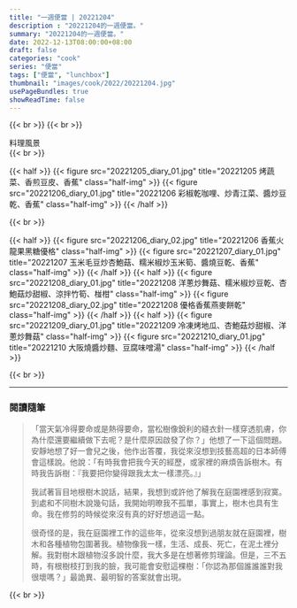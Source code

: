 ```yaml
---
title: "一週便當 | 20221204"
description : "20221204的一週便當。"
summary: "20221204的一週便當。"
date: 2022-12-13T08:00:00+08:00
draft: false
categories: "cook"
series: "便當"
tags: ["便當", "lunchbox"]
thumbnail: "images/cook/2022/20221204.jpg"
usePageBundles: true
showReadTime: false
---
```


{{< br >}}
{{< br >}}
<div class="border-item"><span>料理風景</span></div>
{{< br >}}

{{< half >}}
{{< figure src="20221205_diary_01.jpg" title="20221205 烤蔬菜、香煎豆皮、香蕉" class="half-img" >}}
{{< figure src="20221206_diary_01.jpg" title="20221206 彩椒乾咖哩、炒青江菜、醬炒豆乾、香蕉" class="half-img" >}}
{{< /half >}}

{{< br >}}

{{< half >}}
{{< figure src="20221206_diary_02.jpg" title="20221206 香蕉火龍果黑糖優格" class="half-img" >}}
{{< figure src="20221207_diary_01.jpg" title="20221207 玉米毛豆炒杏鮑菇、糯米椒炒玉米筍、醬燒豆乾、香蕉" class="half-img" >}}
{{< /half >}}
{{< half >}}
{{< figure src="20221208_diary_01.jpg" title="20221208 洋蔥炒舞菇、糯米椒炒豆乾、杏鮑菇炒甜椒、涼拌竹筍、椪柑" class="half-img" >}}
{{< figure src="20221208_diary_02.jpg" title="20221208 優格香蕉燕麥餅乾" class="half-img" >}}
{{< /half >}}
{{< half >}}
{{< figure src="20221209_diary_01.jpg" title="20221209 冷凍烤地瓜、杏鮑菇炒甜椒、洋蔥炒舞菇" class="half-img" >}}
{{< figure src="20221210_diary_01.jpg" title="20221210 大阪燒醬炒麵、豆腐味噌湯" class="half-img" >}}
{{< /half >}}

{{< br >}}

---
### 閱讀隨筆


> 「當天氣冷得要命或是熱得要命，當松樹像銳利的縫衣針一樣穿透肌膚，你為什麼還要繼續做下去呢？是什麼原因啟發了你？」他想了一下這個問題。安靜地想了好一會兒之後，他作出答覆，我從來沒想到技藝高超的日本師傅會這樣說。他說：「有時我會把我今天的經歷，或家裡的麻煩告訴樹木。有時我告訴樹：『我要把你變得跟我太太一樣漂亮。』」
>
>
> 我試著盲目地根樹木說話，結果，我想到或許他了解我在庭園裡感到寂寞。到處和不同樹木說幾句話，我開始明暸我不孤單，事實上，樹木也具有生命。我在修剪的時候從來沒有真的好好想過這一點。
>
> 很奇怪的是，我在庭園裡工作的這些年，從來沒想到過朋友就在庭園裡，樹木和各種植物包圍著我。植物像我一樣，生活、成長、死亡，在泥土裡分解。我對樹木跟植物沒多說什麼，我大多是在想著修剪理論。但是，三不五時，有根樹枝打到我的臉，我可能會安慰這棵樹：「你認為那個誰誰誰對我很壞嗎？」最詭異、最明智的答案就會出現。
>

{{< br >}}
